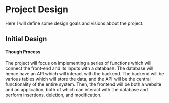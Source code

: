# Project Design
Here I will define some design goals and visions
about the project.

## Initial Design
#### Though Process
The project will focus on implementing a
series of functions which will connect
the front-end and its inputs with a database.
The database will hence have an API which will
interact with the backend. The backend will be
various tables which will store the data,
and the API will be the central functionality of
the entire system. Then, the frontend will be
both a website and an application, both of which
can interact with the database and perform 
insertions, deletion, and modification.